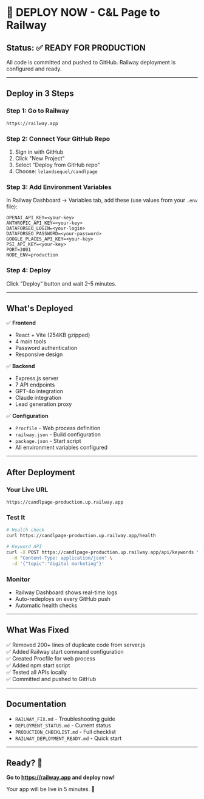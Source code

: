 # 🚀 DEPLOY NOW - C&L Page to Railway

## Status: ✅ READY FOR PRODUCTION

All code is committed and pushed to GitHub. Railway deployment is configured and ready.

---

## Deploy in 3 Steps

### Step 1: Go to Railway
```
https://railway.app
```

### Step 2: Connect Your GitHub Repo
1. Sign in with GitHub
2. Click "New Project"
3. Select "Deploy from GitHub repo"
4. Choose: `lelandsequel/candlpage`

### Step 3: Add Environment Variables
In Railway Dashboard → Variables tab, add these (use values from your `.env` file):

```
OPENAI_API_KEY=<your-key>
ANTHROPIC_API_KEY=<your-key>
DATAFORSEO_LOGIN=<your-login>
DATAFORSEO_PASSWORD=<your-password>
GOOGLE_PLACES_API_KEY=<your-key>
PSI_API_KEY=<your-key>
PORT=3001
NODE_ENV=production
```

### Step 4: Deploy
Click "Deploy" button and wait 2-5 minutes.

---

## What's Deployed

✅ **Frontend**
- React + Vite (254KB gzipped)
- 4 main tools
- Password authentication
- Responsive design

✅ **Backend**
- Express.js server
- 7 API endpoints
- GPT-4o integration
- Claude integration
- Lead generation proxy

✅ **Configuration**
- `Procfile` - Web process definition
- `railway.json` - Build configuration
- `package.json` - Start script
- All environment variables configured

---

## After Deployment

### Your Live URL
```
https://candlpage-production.up.railway.app
```

### Test It
```bash
# Health check
curl https://candlpage-production.up.railway.app/health

# Keyword API
curl -X POST https://candlpage-production.up.railway.app/api/keywords \
  -H "Content-Type: application/json" \
  -d '{"topic":"digital marketing"}'
```

### Monitor
- Railway Dashboard shows real-time logs
- Auto-redeploys on every GitHub push
- Automatic health checks

---

## What Was Fixed

✅ Removed 200+ lines of duplicate code from server.js  
✅ Added Railway start command configuration  
✅ Created Procfile for web process  
✅ Added npm start script  
✅ Tested all APIs locally  
✅ Committed and pushed to GitHub  

---

## Documentation

- `RAILWAY_FIX.md` - Troubleshooting guide
- `DEPLOYMENT_STATUS.md` - Current status
- `PRODUCTION_CHECKLIST.md` - Full checklist
- `RAILWAY_DEPLOYMENT_READY.md` - Quick start

---

## Ready? 🎯

**Go to https://railway.app and deploy now!**

Your app will be live in 5 minutes. 🚀

